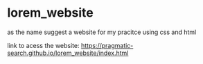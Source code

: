 # lorem_website

as the name suggest a website for my pracitce using css and html

link to acess the website: https://pragmatic-search.github.io/lorem_website/index.html

